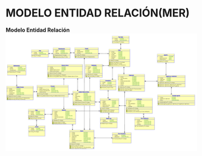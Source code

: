 # MODELO ENTIDAD RELACIÓN(MER) 

**Modelo Entidad Relación**
<br>
<img src="../Images/Mer/MER.png" alt="MER" width="1000">
